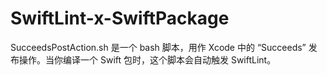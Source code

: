 # SwiftLint-x-SwiftPackage
SucceedsPostAction.sh 是一个 bash 脚本，用作 Xcode 中的 “Succeeds” 发布操作。当你编译一个 Swift 包时，这个脚本会自动触发 SwiftLint。
